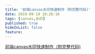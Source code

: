 ```yaml
---
title: '前端canvas水印快速制作（附完整代码)'
date: 2019-09-19 10:26:10
tags: [canvas,水印]
published: true
hideInList: false
feature: 
---
```

[前端canvas水印快速制作（附完整代码)](https://juejin.im/post/5d804b2af265da03ef7a460e)